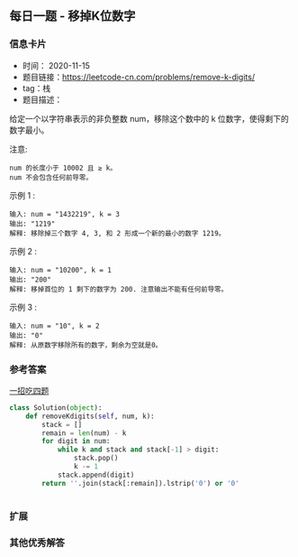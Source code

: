 ## 每日一题 - 移掉K位数字
### 信息卡片 

- 时间： 2020-11-15
- 题目链接：https://leetcode-cn.com/problems/remove-k-digits/
- tag：栈
- 题目描述：

给定一个以字符串表示的非负整数 num，移除这个数中的 k 位数字，使得剩下的数字最小。

注意:

    num 的长度小于 10002 且 ≥ k。
    num 不会包含任何前导零。

示例 1 :

    输入: num = "1432219", k = 3
    输出: "1219"
    解释: 移除掉三个数字 4, 3, 和 2 形成一个新的最小的数字 1219。

示例 2 :

    输入: num = "10200", k = 1
    输出: "200"
    解释: 移掉首位的 1 剩下的数字为 200. 注意输出不能有任何前导零。

示例 3 :

    输入: num = "10", k = 2
    输出: "0"
    解释: 从原数字移除所有的数字，剩余为空就是0。



### 参考答案
[一招吃四题](https://leetcode-cn.com/problems/remove-k-digits/)

```python
class Solution(object):
    def removeKdigits(self, num, k):
        stack = []
        remain = len(num) - k
        for digit in num:
            while k and stack and stack[-1] > digit:
                stack.pop()
                k -= 1
            stack.append(digit)
        return ''.join(stack[:remain]).lstrip('0') or '0'



```

### 扩展

### 其他优秀解答 





